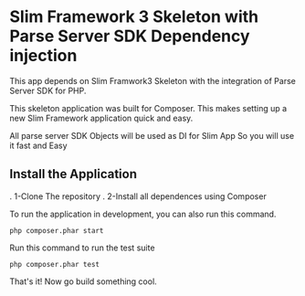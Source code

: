 # Slim Framework 3 Skeleton with Parse Server SDK Dependency injection 

This app depends on Slim Framwork3 Skeleton with the integration of Parse Server SDK for PHP.

This skeleton application was built for Composer. This makes setting up a new Slim Framework application quick and easy.

All parse server SDK Objects will be used as DI for Slim App So you will use it fast and Easy 
## Install the Application

.
    1-Clone The repository .
    2-Install all dependences using Composer

To run the application in development, you can also run this command. 

	php composer.phar start

Run this command to run the test suite

	php composer.phar test

That's it! Now go build something cool.
